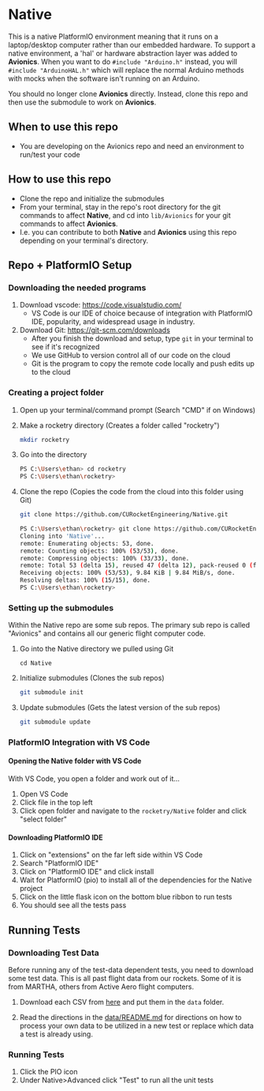 # Native

This is a native PlatformIO environment meaning that it runs on a laptop/desktop computer rather than our embedded hardware. 
To support a native environment, a 'hal' or hardware abstraction layer was added to **Avionics**. When you want to 
do `#include "Arduino.h"` instead, you will `#include "ArduinoHAL.h"` which will replace the normal Arduino methods with
mocks when the software isn't running on an Arduino.

You should no longer clone **Avionics** directly. Instead, clone this repo and then use the submodule to work on **Avionics**.

## When to use this repo
- You are developing on the Avionics repo and need an environment to run/test your code

## How to use this repo
- Clone the repo and initialize the submodules
- From your terminal, stay in the repo's root directory for the git commands to affect **Native**, and cd into `lib/Avionics` for your git commands to affect **Avionics**.
- I.e. you can contribute to both **Native** and **Avionics** using this repo depending on your terminal's directory. 

## Repo + PlatformIO Setup

### Downloading the needed programs
1. Download vscode: https://code.visualstudio.com/  
   - VS Code is our IDE of choice because of integration with PlatformIO IDE, popularity,
    and widespread usage in industry. 
2. Download Git: https://git-scm.com/downloads
	- After you finish the download and setup, type `git` in your terminal to see if it's recognized
	- We use GitHub to version control all of our code on the cloud
	- Git is the program to copy the remote code locally and push edits up to the cloud

### Creating a project folder 
1. Open up your terminal/command prompt (Search "CMD" if on Windows)
2. Make a rocketry directory (Creates a folder called "rocketry")
    ```bash
    mkdir rocketry
    ``` 
3. Go into the directory

	```bash
	PS C:\Users\ethan> cd rocketry
	PS C:\Users\ethan\rocketry>
	```
	
4. Clone the repo (Copies the code from the cloud into this folder using Git)
    ```bash
    git clone https://github.com/CURocketEngineering/Native.git
    ```
    ```bash 
    PS C:\Users\ethan\rocketry> git clone https://github.com/CURocketEngineering/Native.git
    Cloning into 'Native'...
    remote: Enumerating objects: 53, done.
    remote: Counting objects: 100% (53/53), done.
    remote: Compressing objects: 100% (33/33), done.
    remote: Total 53 (delta 15), reused 47 (delta 12), pack-reused 0 (from 0)
    Receiving objects: 100% (53/53), 9.84 KiB | 9.84 MiB/s, done.
    Resolving deltas: 100% (15/15), done.
    PS C:\Users\ethan\rocketry>
    ```

### Setting up the submodules
Within the Native repo are some sub repos. The primary sub repo
is called "Avionics" and contains all our generic flight computer code.

1. Go into the Native directory we pulled using Git
    ```
    cd Native
    ```
2. Initialize submodules (Clones the sub repos)
    ```bash
    git submodule init
    ```
3. Update submodules (Gets the latest version of the sub repos)
    ```bash
    git submodule update
    ```

### PlatformIO Integration with VS Code
#### Opening the Native folder with VS Code
With VS Code, you open a folder and work out of it...
1.  Open VS Code 
2. Click file in the top left
3. Click open folder and navigate to the `rocketry/Native` folder and click "select folder"

#### Downloading PlatformIO IDE
1. Click on "extensions" on the far left side within VS Code
4. Search "PlatformIO IDE"
5. Click on "PlatformIO IDE" and click install
6. Wait for PlatformIO (pio) to install all of the dependencies for the Native project
7. Click on the little flask icon on the bottom blue ribbon to run tests
8. You should see all the tests pass

## Running Tests

### Downloading Test Data
Before running any of the test-data dependent tests, you need to download some test data. This is all past
flight data from our rockets. Some of it is from MARTHA, others from Active Aero flight computers. 

1. Download each CSV from [here](https://clemson.sharepoint.com/:f:/r/teams/ClemsonUniversityRocketEngineering/Shared%20Documents/CURE/Engineering%20Division/Flight%20Data/post-processed-test-data?csf=1&web=1&e=YOaCcY) and put them in the `data` folder.

1. Read the directions in the [data/README.md](data/README.md) for directions on how to process your own data to be utilized in a new test or replace which data a test is already using.

### Running Tests
1. Click the PIO icon
2. Under Native>Advanced click "Test" to run all the unit tests